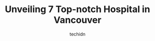 ---
layout: ampstory
image: https://i0.wp.com/www.auto.or.id/wp-content/uploads/2023/06/richmond-hospital-0-vancouver-1686322350.jpeg?resize=640,853
author: techidn
featured: false
description: Vancouver, British Columbia, Canada is a haven for Hospital enthusiasts, boasting an impressive array of 7 top-notch establishments. Whether youre a seasoned connoisseur or simply curious t
title: Unveiling 7 Top-notch Hospital in Vancouver
cover:
   title: Unveiling 7 Top-notch Hospital in Vancouver
   subtitle: AUTO.OR.ID
   background: https://www.auto.or.id/wp-content/uploads/2023/06/richmond-hospital-0-vancouver-1686322350.jpeg

pages: 
 - layout: thirds
   top: <h1>#1 BC Childrens Hospital</h1>
   bottom: "<p>Thank you all the staff, nurse and doctor. Everyone is very helpful.My son did his CI surgery in Bc children. Thanks all the doctors and nurses. They are wonderful.For em</p>"
   background: https://www.auto.or.id/wp-content/uploads/2023/06/richmond-hospital-1-vancouver-1686322352.jpeg
   backgroundblur: true
 - layout: thirds
   top: <h1>#2 Mount Saint Joseph Hospital</h1>
   bottom: "<p>3080 Prince Edward St, Vancouver, BC V5T 3N4, Canada</p>"
   background: https://www.auto.or.id/wp-content/uploads/2023/06/richmond-hospital-2-vancouver-1686322353.jpeg
   cta:
      link: https://www.auto.or.id/unveiling-7-top-notch-hospital-in-vancouver/
      text: Unveiling 7 Top-notch Hospital in Vancouver
 - layout: thirds
   top: <h1>#3 BC Womens Hospital</h1>
   bottom: "<p>4500 Oak St, Vancouver, BC V6H 3N1, Canada</p>"
   background: https://images.unsplash.com/photo-1573806719978-9f22b2360fad?ixlib=rb-4.0.3&ixid=MnwxMjA3fDB8MHxwaG90by1wYWdlfHx8fGVufDB8fHx8&auto=format&fit=crop&w=640&h=853&q=80
   cta:
      link: https://www.auto.or.id/unveiling-7-top-notch-hospital-in-vancouver/
      text: Unveiling 7 Top-notch Hospital in Vancouver
 - layout: thirds
   top: <h1>#4 Indigenous Health, Entrance 77</h1>
   bottom: "<p>3N1, 4500 Oak St, Vancouver, BC V6H 2N9, Canada</p>"
   background: https://images.unsplash.com/photo-1614905218621-99262ff8f8e1?ixlib=rb-4.0.3&ixid=MnwxMjA3fDB8MHxwaG90by1wYWdlfHx8fGVufDB8fHx8&auto=format&fit=crop&w=640&h=853&q=80
   cta:
      link: https://www.auto.or.id/unveiling-7-top-notch-hospital-in-vancouver/
      text: Unveiling 7 Top-notch Hospital in Vancouver
 - layout: thirds
   top: <h1>#5 Teck Emergency Centre</h1>
   bottom: "<p>1067 Burrard St, Vancouver, BC V6Z 1Y6, Canada</p>"
   background: https://images.unsplash.com/photo-1512374554703-ce361659d5ce?ixlib=rb-4.0.3&ixid=MnwxMjA3fDB8MHxwaG90by1wYWdlfHx8fGVufDB8fHx8&auto=format&fit=crop&w=640&h=853&q=80
   cta:
      link: https://www.auto.or.id/unveiling-7-top-notch-hospital-in-vancouver/
      text: Unveiling 7 Top-notch Hospital in Vancouver
 - layout: thirds
   top: <h1>#6 Samer</h1>
   bottom: "<p>4480 Oak St, Vancouver, BC V5Z 4H4،, Canada</p>"
   background: https://images.unsplash.com/photo-1576933694662-fd6790fe98e9?ixlib=rb-4.0.3&ixid=MnwxMjA3fDB8MHxwaG90by1wYWdlfHx8fGVufDB8fHx8&auto=format&fit=crop&w=640&h=853&q=80
   cta:
      link: https://www.auto.or.id/unveiling-7-top-notch-hospital-in-vancouver/
      text: Unveiling 7 Top-notch Hospital in Vancouver
 - layout: thirds
   top: <h1>#7 Burnaby Hospital</h1>
   bottom: "<p>3935 Kincaid St, Burnaby, BC V5G 2X6, Canada</p>"
   background: https://images.unsplash.com/photo-1665065337441-699748f75598?ixlib=rb-4.0.3&ixid=MnwxMjA3fDB8MHxwaG90by1wYWdlfHx8fGVufDB8fHx8&auto=format&fit=crop&w=640&h=853&q=80
   cta:
      link: https://www.auto.or.id/unveiling-7-top-notch-hospital-in-vancouver/
      text: Unveiling 7 Top-notch Hospital in Vancouver
 - layout: thirds
   middle: Continue reading...
   background: https://images.unsplash.com/photo-1611088135647-aa5eb1b5f390?ixlib=rb-4.0.3&ixid=MnwxMjA3fDB8MHxwaG90by1wYWdlfHx8fGVufDB8fHx8&auto=format&fit=crop&w=640&h=853&q=80
   cta:
      link: https://www.auto.or.id/unveiling-7-top-notch-hospital-in-vancouver/
      text: Unveiling 7 Top-notch Hospital in Vancouver

---